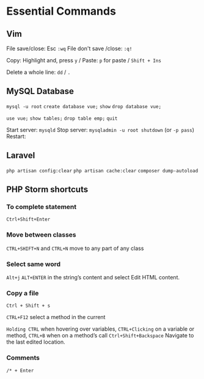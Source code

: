 # Essential Commands

## Vim

File save/close:  Esc `:wq`
File don't save /close: `:q!`

Copy: Highlight and, press `y` / 
Paste: `p` for paste / `Shift + Ins`

Delete a whole line: `dd` / `.`

## MySQL Database

`mysql -u root`
`create database vue;`
`show`
`drop database vue;`

`use vue;`
`show tables;`
`drop table emp;`
`quit`

Start server: `mysqld`
Stop server:  `mysqladmin -u root shutdown`
(or `-p pass`)
Restart:

## Laravel

`php artisan config:clear`
`php artisan cache:clear`
`composer dump-autoload`

## PHP Storm shortcuts
### To complete statement
`Ctrl+Shift+Enter`
### Move between classes
`CTRL+SHIFT+N` and `CTRL+N` move to any part of any class
### Select same word
`Alt+j`
`ALT+ENTER` in the string’s content and select Edit HTML content.
### Copy a file
`Ctrl + Shift + s`

`CTRL+F12` select a method in the current

`Holding CTRL` when hovering over variables, `CTRL+Clicking` on a variable or method, `CTRL+B` when on a method’s call
`Ctrl+Shift+Backspace` Navigate to the last edited location. 

### Comments
`/* + Enter`